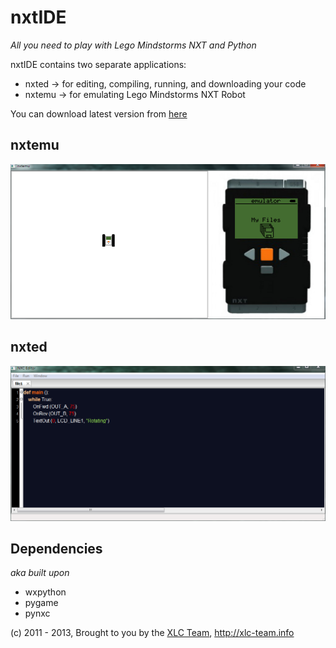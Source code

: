 nxtIDE
======

*All you need to play with Lego Mindstorms NXT and Python*


nxtIDE contains two separate applications:

* nxted  -> for editing, compiling, running, and downloading your code
* nxtemu -> for emulating Lego Mindstorms NXT Robot


You can download latest version from [here](https://github.com/xlcteam/nxtIDE/downloads)

nxtemu
------
![screenshot](https://github.com/xlcteam/nxtIDE/raw/master/nxtemu/screen/emuscreen.png)

nxted
-----
![screenshot](https://github.com/xlcteam/nxtIDE/raw/master/nxted/screen/edscreen.png)

Dependencies
------------

*aka built upon*

- wxpython
- pygame
- pynxc

(c) 2011 - 2013, Brought to you by the [XLC Team](https://github.com/xlcteam), http://xlc-team.info

